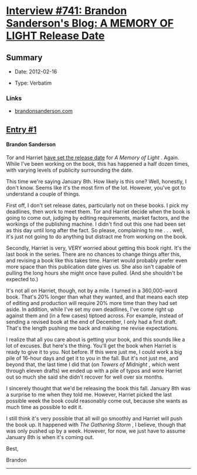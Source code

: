 # [Interview #741: Brandon Sanderson's Blog: A MEMORY OF LIGHT Release Date](https://www.theoryland.com/intvmain.php?i=741)

## Summary

- Date: 2012-02-16

- Type: Verbatim

### Links

- [brandonsanderson.com](http://brandonsanderson.com/blog/1058/A-MEMORY-OF-LIGHT-Release-Date)


## [Entry #1](https://www.theoryland.com/intvmain.php?i=741#1)

#### Brandon Sanderson

Tor and Harriet
[have set the release date](http://www.tor.com/blogs/2012/02/the-release-date-for-a-memory-of-light-has-been-set)
for
*A Memory of Light*
. Again. While I've been working on the book, this has happened a half dozen times, with varying levels of publicity surrounding the date.

This time we're saying January 8th. How likely is this one? Well, honestly, I don't know. Seems like it's the most firm of the lot. However, you've got to understand a couple of things.

First off, I don't set release dates, particularly not on these books. I pick my deadlines, then work to meet them. Tor and Harriet decide when the book is going to come out, judging by editing requirements, market factors, and the workings of the publishing machine. I didn't find out this one had been set as this day until long after the fact. So please, complaining to me . . . well, it's just not going to do anything but distract me from working on the book.

Secondly, Harriet is very, VERY worried about getting this book right. It's the last book in the series. There are no chances to change things after this, and revising a book like this takes time. Harriet would probably prefer even more space than this publication date gives us. She also isn't capable of pulling the long hours she might once have pulled. (And she shouldn't be expected to.)

It's not all on Harriet, though, not by a mile. I turned in a 360,000-word book. That's 20% longer than what they wanted, and that means each step of editing and production will require 20% more time than they had set aside. In addition, while I've set my own deadlines, I've come right up against them and (in a few cases) tiptoed across. For example, instead of sending a revised book at the end of December, I only had a first draft. That's the length pushing me back and making me revise expectations.

I realize that all you care about is getting your book, and this sounds like a lot of excuses. But here's the thing. You'll get the book when Harriet is ready to give it to you. Not before. If this were just me, I could work a big pile of 16-hour days and get it to you in the fall. But it's not just me, and beyond that, the last time I did that (on
*Towers of Midnight*
, which went through eleven drafts) we ended up with a pile of typos and wore Harriet out so much she said she didn't recover for well over six months.

I sincerely thought that we'd be releasing the book this fall. January 8th was a surprise to me when they told me. However, Harriet picked the last possible week the book could reasonably come out, because she wants as much time as possible to edit it.

I still think it's very possible that all will go smoothly and Harriet will push the book up. It happened with
*The Gathering Storm*
, I believe, though that was only pushed up by a week. However, for now, we just have to assume January 8th is when it's coming out.

Best,

Brandon


---


